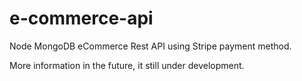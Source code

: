 # e-commerce-api

Node MongoDB eCommerce Rest API using Stripe payment method.

More information in the future, it still under development.

